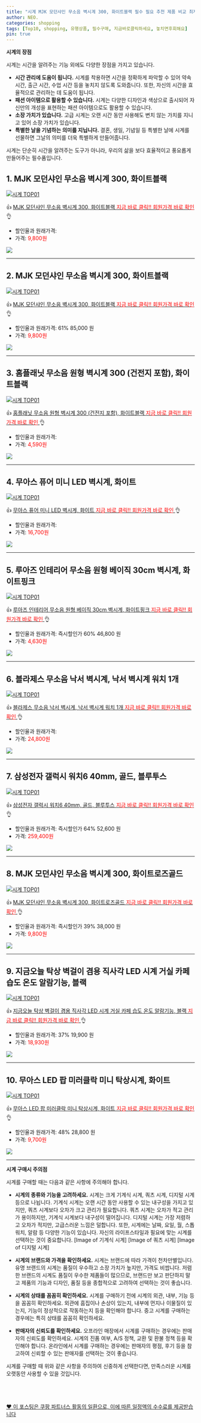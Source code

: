 ```yaml
---
title: "시계 MJK 모던샤인 무소음 벽시계 300, 화이트블랙 필수 필요 추천 제품 비교 최저 가격 비교 장점 구매 후기 구매평"
author: NEO.
categories: shopping
tags: [Top10, shopping, 유행상품, 필수구매, 지금바로클릭하세요, 놓치면후회해요]
pin: true
---
```

**시계의 장점**

시계는 시간을 알려주는 기능 외에도 다양한 장점을 가지고 있습니다.

* **시간 관리에 도움이 됩니다.** 시계를 착용하면 시간을 정확하게 파악할 수 있어 약속 시간, 출근 시간, 수업 시간 등을 놓치지 않도록 도와줍니다. 또한, 자신의 시간을 효율적으로 관리하는 데 도움이 됩니다.
* **패션 아이템으로 활용할 수 있습니다.** 시계는 다양한 디자인과 색상으로 출시되어 자신만의 개성을 표현하는 패션 아이템으로도 활용할 수 있습니다.
* **소장 가치가 있습니다.** 고급 시계는 오랜 시간 동안 사용해도 변치 않는 가치를 지니고 있어 소장 가치가 있습니다.
* **특별한 날을 기념하는 의미를 지닙니다.** 결혼, 생일, 기념일 등 특별한 날에 시계를 선물하면 그날의 의미를 더욱 특별하게 만들어줍니다.

시계는 단순히 시간을 알려주는 도구가 아니라, 우리의 삶을 보다 효율적이고 풍요롭게 만들어주는 필수품입니다.

   

## 1. MJK 모던샤인 무소음 벽시계 300, 화이트블랙

[![시계 TOP01](https://thumbnail9.coupangcdn.com/thumbnails/remote/490x490ex/image/retail/images/2366210358811498-d87fc426-f6a8-4f2b-b524-3e07d7b5736a.jpg)](https://link.coupang.com/re/AFFSDP?lptag=AF3617701&subid=GithubCoopas&pageKey=2250805320&traceid=V0-153&itemId=3847686429&vendorItemId=74153581979)


👍 [MJK 모던샤인 무소음 벽시계 300, 화이트블랙 <font color=red> 지금 바로 클릭!! 회원가격 바로 확인 </font> ](https://link.coupang.com/re/AFFSDP?lptag=AF3617701&subid=GithubCoopas&pageKey=2250805320&traceid=V0-153&itemId=3847686429&vendorItemId=74153581979) 👌 


- 할인율과 원래가격: 
- 가격: <span style='color:red'>9,800원</span>

[![](/discount_price.png)](https://link.coupang.com/re/AFFSDP?lptag=AF3617701&subid=GithubCoopas&pageKey=2250805320&traceid=V0-153&itemId=3847686429&vendorItemId=74153581979)

---


   

## 2. MJK 모던샤인 무소음 벽시계 300, 화이트블랙

[![시계 TOP01](https://thumbnail9.coupangcdn.com/thumbnails/remote/490x490ex/image/retail/images/2366210358811498-d87fc426-f6a8-4f2b-b524-3e07d7b5736a.jpg)](https://link.coupang.com/re/AFFSDP?lptag=AF3617701&subid=GithubCoopas&pageKey=2250805320&traceid=V0-153&itemId=3847686429&vendorItemId=74153581979)


👍 [MJK 모던샤인 무소음 벽시계 300, 화이트블랙 <font color=red> 지금 바로 클릭!! 회원가격 바로 확인 </font> ](https://link.coupang.com/re/AFFSDP?lptag=AF3617701&subid=GithubCoopas&pageKey=2250805320&traceid=V0-153&itemId=3847686429&vendorItemId=74153581979) 👌 


- 할인율과 원래가격: 61%  85,000   원
- 가격: <span style='color:red'>9,800원</span>

[![](/discount_price.png)](https://link.coupang.com/re/AFFSDP?lptag=AF3617701&subid=GithubCoopas&pageKey=2250805320&traceid=V0-153&itemId=3847686429&vendorItemId=74153581979)

---


   

## 3. 홈플래닛 무소음 원형 벽시계 300 (건전지 포함), 화이트블랙

[![시계 TOP01](https://thumbnail9.coupangcdn.com/thumbnails/remote/490x490ex/image/retail/images/6948651509331951-538fe3c9-e076-4f51-a2e5-cf22bcfdd94b.jpg)](https://link.coupang.com/re/AFFSDP?lptag=AF3617701&subid=GithubCoopas&pageKey=7414945933&traceid=V0-153&itemId=19221027811&vendorItemId=86337800596)


👍 [홈플래닛 무소음 원형 벽시계 300 (건전지 포함), 화이트블랙 <font color=red> 지금 바로 클릭!! 회원가격 바로 확인 </font> ](https://link.coupang.com/re/AFFSDP?lptag=AF3617701&subid=GithubCoopas&pageKey=7414945933&traceid=V0-153&itemId=19221027811&vendorItemId=86337800596) 👌 


- 할인율과 원래가격: 
- 가격: <span style='color:red'>4,590원</span>

[![](/discount_price.png)](https://link.coupang.com/re/AFFSDP?lptag=AF3617701&subid=GithubCoopas&pageKey=7414945933&traceid=V0-153&itemId=19221027811&vendorItemId=86337800596)

---


   

## 4. 무아스 퓨어 미니 LED 벽시계, 화이트

[![시계 TOP01](https://thumbnail6.coupangcdn.com/thumbnails/remote/490x490ex/image/retail/images/64302838726105-91a95e06-d881-4d93-b5d5-362d91a8340c.jpg)](https://link.coupang.com/re/AFFSDP?lptag=AF3617701&subid=GithubCoopas&pageKey=192064286&traceid=V0-153&itemId=549390642&vendorItemId=4441672995)


👍 [무아스 퓨어 미니 LED 벽시계, 화이트 <font color=red> 지금 바로 클릭!! 회원가격 바로 확인 </font> ](https://link.coupang.com/re/AFFSDP?lptag=AF3617701&subid=GithubCoopas&pageKey=192064286&traceid=V0-153&itemId=549390642&vendorItemId=4441672995) 👌 


- 할인율과 원래가격: 
- 가격: <span style='color:red'>16,700원</span>

[![](/discount_price.png)](https://link.coupang.com/re/AFFSDP?lptag=AF3617701&subid=GithubCoopas&pageKey=192064286&traceid=V0-153&itemId=549390642&vendorItemId=4441672995)

---


   

## 5. 루아즈 인테리어 무소음 원형 베이직 30cm 벽시계, 화이트핑크

[![시계 TOP01](https://thumbnail7.coupangcdn.com/thumbnails/remote/490x490ex/image/retail/images/6409047180262419-6ee125fc-df0c-4fd1-82b7-ab55536f9aa8.jpg)](https://link.coupang.com/re/AFFSDP?lptag=AF3617701&subid=GithubCoopas&pageKey=7138354134&traceid=V0-153&itemId=17916930777&vendorItemId=85079586708)


👍 [루아즈 인테리어 무소음 원형 베이직 30cm 벽시계, 화이트핑크 <font color=red> 지금 바로 클릭!! 회원가격 바로 확인 </font> ](https://link.coupang.com/re/AFFSDP?lptag=AF3617701&subid=GithubCoopas&pageKey=7138354134&traceid=V0-153&itemId=17916930777&vendorItemId=85079586708) 👌 


- 할인율과 원래가격: 즉시할인가 60%  46,800   원
- 가격: <span style='color:red'>4,630원</span>

[![](/discount_price.png)](https://link.coupang.com/re/AFFSDP?lptag=AF3617701&subid=GithubCoopas&pageKey=7138354134&traceid=V0-153&itemId=17916930777&vendorItemId=85079586708)

---


   

## 6. 블라제스 무소음 낙서 벽시계, 낙서 벽시계 워치 1개

[![시계 TOP01](https://thumbnail8.coupangcdn.com/thumbnails/remote/490x490ex/image/vendor_inventory/8d0f/3e02b1f82648bc47d62ccda6f4221f5d9d8482f76a5f2af4763fb1304c6c.jpg)](https://link.coupang.com/re/AFFSDP?lptag=AF3617701&subid=GithubCoopas&pageKey=6901944416&traceid=V0-153&itemId=16603282594&vendorItemId=83788170829)


👍 [블라제스 무소음 낙서 벽시계, 낙서 벽시계 워치 1개 <font color=red> 지금 바로 클릭!! 회원가격 바로 확인 </font> ](https://link.coupang.com/re/AFFSDP?lptag=AF3617701&subid=GithubCoopas&pageKey=6901944416&traceid=V0-153&itemId=16603282594&vendorItemId=83788170829) 👌 


- 할인율과 원래가격: 
- 가격: <span style='color:red'>24,800원</span>

[![](/discount_price.png)](https://link.coupang.com/re/AFFSDP?lptag=AF3617701&subid=GithubCoopas&pageKey=6901944416&traceid=V0-153&itemId=16603282594&vendorItemId=83788170829)

---


   

## 7. 삼성전자 갤럭시 워치6 40mm, 골드, 블루투스

[![시계 TOP01](https://thumbnail9.coupangcdn.com/thumbnails/remote/490x490ex/image/retail/images/586359210520905-2147f4c8-fc08-4dd9-aa2a-648a297d36d3.jpg)](https://link.coupang.com/re/AFFSDP?lptag=AF3617701&subid=GithubCoopas&pageKey=7405993236&traceid=V0-153&itemId=19178499695&vendorItemId=86296432531)


👍 [삼성전자 갤럭시 워치6 40mm, 골드, 블루투스 <font color=red> 지금 바로 클릭!! 회원가격 바로 확인 </font> ](https://link.coupang.com/re/AFFSDP?lptag=AF3617701&subid=GithubCoopas&pageKey=7405993236&traceid=V0-153&itemId=19178499695&vendorItemId=86296432531) 👌 


- 할인율과 원래가격: 즉시할인가 64%  52,600   원
- 가격: <span style='color:red'>259,400원</span>

[![](/discount_price.png)](https://link.coupang.com/re/AFFSDP?lptag=AF3617701&subid=GithubCoopas&pageKey=7405993236&traceid=V0-153&itemId=19178499695&vendorItemId=86296432531)

---


   

## 8. MJK 모던샤인 무소음 벽시계 300, 화이트로즈골드

[![시계 TOP01](https://thumbnail8.coupangcdn.com/thumbnails/remote/490x490ex/image/rs_quotation_api/8cluoeyr/d3c210e3ca9347b59f68c170b6f096fd.jpg)](https://link.coupang.com/re/AFFSDP?lptag=AF3617701&subid=GithubCoopas&pageKey=2250805320&traceid=V0-153&itemId=3847686426&vendorItemId=74153581957)


👍 [MJK 모던샤인 무소음 벽시계 300, 화이트로즈골드 <font color=red> 지금 바로 클릭!! 회원가격 바로 확인 </font> ](https://link.coupang.com/re/AFFSDP?lptag=AF3617701&subid=GithubCoopas&pageKey=2250805320&traceid=V0-153&itemId=3847686426&vendorItemId=74153581957) 👌 


- 할인율과 원래가격: 즉시할인가 39%  38,000   원
- 가격: <span style='color:red'>9,800원</span>

[![](/discount_price.png)](https://link.coupang.com/re/AFFSDP?lptag=AF3617701&subid=GithubCoopas&pageKey=2250805320&traceid=V0-153&itemId=3847686426&vendorItemId=74153581957)

---


   

## 9. 지금오늘 탁상 벽걸이 겸용 직사각 LED 시계 거실 카페 습도 온도 알람기능, 블랙

[![시계 TOP01](https://thumbnail10.coupangcdn.com/thumbnails/remote/490x490ex/image/vendor_inventory/d1b3/58109ed24271ab153f7aae8ded2668d5001eccc7cadae2ee5bced96772f3.png)](https://link.coupang.com/re/AFFSDP?lptag=AF3617701&subid=GithubCoopas&pageKey=7633358426&traceid=V0-153&itemId=20264588271&vendorItemId=87512715445)


👍 [지금오늘 탁상 벽걸이 겸용 직사각 LED 시계 거실 카페 습도 온도 알람기능, 블랙 <font color=red> 지금 바로 클릭!! 회원가격 바로 확인 </font> ](https://link.coupang.com/re/AFFSDP?lptag=AF3617701&subid=GithubCoopas&pageKey=7633358426&traceid=V0-153&itemId=20264588271&vendorItemId=87512715445) 👌 


- 할인율과 원래가격: 37%  19,900   원
- 가격: <span style='color:red'>18,930원</span>

[![](/discount_price.png)](https://link.coupang.com/re/AFFSDP?lptag=AF3617701&subid=GithubCoopas&pageKey=7633358426&traceid=V0-153&itemId=20264588271&vendorItemId=87512715445)

---


   

## 10. 무아스 LED 팝 미러클락 미니 탁상시계, 화이트

[![시계 TOP01](https://thumbnail7.coupangcdn.com/thumbnails/remote/490x490ex/image/retail/images/2019/02/14/23/3/4fbcf2df-5064-436d-98db-8861f13174c1.jpg)](https://link.coupang.com/re/AFFSDP?lptag=AF3617701&subid=GithubCoopas&pageKey=186562079&traceid=V0-153&itemId=533362561&vendorItemId=4389644340)


👍 [무아스 LED 팝 미러클락 미니 탁상시계, 화이트 <font color=red> 지금 바로 클릭!! 회원가격 바로 확인 </font> ](https://link.coupang.com/re/AFFSDP?lptag=AF3617701&subid=GithubCoopas&pageKey=186562079&traceid=V0-153&itemId=533362561&vendorItemId=4389644340) 👌 


- 할인율과 원래가격: 48%  28,800   원
- 가격: <span style='color:red'>9,700원</span>

[![](/discount_price.png)](https://link.coupang.com/re/AFFSDP?lptag=AF3617701&subid=GithubCoopas&pageKey=186562079&traceid=V0-153&itemId=533362561&vendorItemId=4389644340)

---
**시계 구매시 주의점**

시계를 구매할 때는 다음과 같은 사항에 주의해야 합니다.

* **시계의 종류와 기능을 고려하세요.** 시계는 크게 기계식 시계, 쿼츠 시계, 디지털 시계 등으로 나뉩니다. 기계식 시계는 오랜 시간 동안 사용할 수 있는 내구성을 가지고 있지만, 쿼츠 시계보다 오차가 크고 관리가 필요합니다. 쿼츠 시계는 오차가 적고 관리가 용이하지만, 기계식 시계보다 내구성이 떨어집니다. 디지털 시계는 가장 저렴하고 오차가 적지만, 고급스러운 느낌은 덜합니다. 또한, 시계에는 날짜, 요일, 월, 스톱워치, 알람 등 다양한 기능이 있습니다. 자신의 라이프스타일과 필요에 맞는 시계를 선택하는 것이 중요합니다.
[Image of 기계식 시계]
[Image of 쿼츠 시계]
[Image of 디지털 시계]

* **시계의 브랜드와 가격을 확인하세요.** 시계는 브랜드에 따라 가격이 천차만별입니다. 유명 브랜드의 시계는 품질이 우수하고 소장 가치가 높지만, 가격도 비쌉니다. 저렴한 브랜드의 시계도 품질이 우수한 제품들이 많으므로, 브랜드만 보고 판단하지 말고 제품의 기능과 디자인, 품질 등을 종합적으로 고려하여 선택하는 것이 좋습니다.

* **시계의 상태를 꼼꼼히 확인하세요.** 시계를 구매하기 전에 시계의 외관, 내부, 기능 등을 꼼꼼히 확인하세요. 외관에 흠집이나 손상이 있는지, 내부에 먼지나 이물질이 있는지, 기능이 정상적으로 작동하는지 등을 확인해야 합니다. 중고 시계를 구매하는 경우에는 특히 상태를 꼼꼼히 확인하세요.

* **판매자의 신뢰도를 확인하세요.** 오프라인 매장에서 시계를 구매하는 경우에는 판매자의 신뢰도를 확인하세요. 시계의 진품 여부, A/S 정책, 교환 및 환불 정책 등을 확인해야 합니다. 온라인에서 시계를 구매하는 경우에는 판매자의 평점, 후기 등을 참고하여 신뢰할 수 있는 판매자를 선택하는 것이 좋습니다.

시계를 구매할 때 위와 같은 사항을 주의하여 신중하게 선택한다면, 만족스러운 시계를 오랫동안 사용할 수 있을 것입니다.<br><br><br><br><br> [ ❤  이 포스팅은 쿠팡 파트너스 활동의 일환으로, 이에 따른 일정액의 수수료를 제공받습니다](https://link.coupang.com/a/bcEFyh)